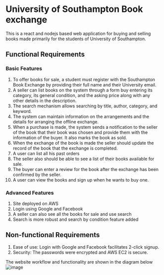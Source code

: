 # University of Southampton Book exchange

This is a react and nodejs based web application for buying and selling books made primarily for the students of University of Southampton.

## Functional Requirements
### Basic Features
1. To offer books for sale, a student must register with the Southampton Book Exchange by providing their full name and their University email. 
2. A seller can list books on the system through a form buy entering its category, its general condition, and the asking price along with any other details in the description. 
3. The search mechanism allows searching by title, author, category, and keyword.
4. The system can maintain information on the arrangements and the details for arranging the offline exchange.
5. When a purchase is made, the system sends a notification to the seller of the book that their book was chosen and provide them with the information of the buyer. It also marks the book as sold. 
6. When the exchange of the book is made the seller should update the record of the book that the exchange is completed.
7. A user can list all his past orders
8. The seller also should be able to see a list of their books available for sale.
9. The buyer can enter a review for the book after the exchange has been confirmed by the seller.
10. A user can view the books and sign up when he wants to buy one.
### Advanced Features
1. Site deployed on AWS
2. Login using Google and Facebook
3. A seller can also see all the books for sale and use search
4. Search is more robust and search by condition feature added

## Non-functional Requirements
1. Ease of use: Login with Google and Facebook facilitates 2-click signup.
2. Security: The passwords were encrypted and AWS EC2 is secure.


The website workflow and functionality are shown in the diagram below
![image](https://user-images.githubusercontent.com/26760537/165153096-4dd2aba7-5b87-41f5-ae5a-63a9c42ac35a.png)
